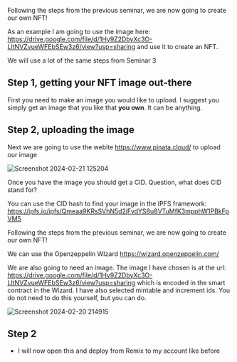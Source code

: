 <!--
# Seminar 3: Smart Contract Deployment and Interaction
**Release Date**: 20/02/2024

Welcome to the third seminar of the Smart Contract module. This session aims to guide you through deploying an ERC-20 token smart contract and interacting with it on the Polygon Mumbai testnet.

## Objectives
- Deploy an ERC-20 token using Solidity and OpenZeppelin.
- Interact with the deployed contract through a web interface.
- Understand the basics of adding liquidity to your token.

## Prerequisites
- Basic knowledge of Solidity, MetaMask, and web development.
- Access to lecture materials and related readings.
![Screenshot 2024-02-20 214915](https://github.com/ca-carr/smart_contracts/assets/5767854/81bfbd75-3edc-417a-80ad-019ca9a56851)

## Note
- This seminar is designed to complement your exam preparation.
- Collaboration is encouraged, but ensure you understand the material independently.
- Feel free to ask for help if needed.

---![Screenshot 2024-02-21 125204](https://github.com/ca-carr/smart_contracts/assets/5767854/5a35db11-cf47-4cb5-8b94-1afb02dc5980)


## Step 1: Setup and Tools

### Tools You'll Need
- **Solidity**: The smart contract programming language.
- **Remix IDE**: An open-source web application for developing Ethereum smart contracts.
- **MetaMask**: A crypto wallet and gateway to blockchain apps, essential for interacting with Ethereum networks.
- **Alchemy**: Provides access to blockchain networks and a faucet for obtaining testnet tokens.
- **OpenZeppelin**: Offers secure smart contract templates.

### Getting Started
1. **Browser Setup**: Download and install the [Brave browser](https://brave.com/) for enhanced privacy and built-in MetaMask support.
2. **MetaMask**: Install MetaMask in Brave and create a new, separate wallet for testing purposes.
3. **Polygon Mumbai Configuration**: Use [Chainlist](https://chainlist.org/) to add the Polygon Mumbai testnet to MetaMask.
4. **Testnet MATIC**: Obtain testnet MATIC from [Alchemy's faucet](https://www.alchemy.com/faucets/polygon-mumbai) to use in transactions.
5. **Remix IDE**: Open Remix to start developing your smart contract.
6. **OpenZeppelin Contract Wizard**: Utilize the [Contract Wizard](https://docs.openzeppelin.com/contracts/5.x/wizard) to generate your ERC-20 token contract.

### Example Contract
```solidity
// SPDX-License-Identifier: MIT
pragma solidity ^0.8.20;

import "@openzeppelin/contracts/token/ERC20/ERC20.sol";
import "@openzeppelin/contracts/access/Ownable.sol";
import "@openzeppelin/contracts/token/ERC20/extensions/ERC20Permit.sol";

contract BEEMERS is ERC20, Ownable, ERC20Permit {
    constructor(address initialOwner)
        ERC20("BEEMERS", "BMR")
        Ownable(initialOwner)
        ERC20Permit("BEEMERS") {
        _mint(msg.sender, 1000000 * 10 ** decimals());
    }

    function mint(address to, uint256 amount) public onlyOwner {
        _mint(to, amount);
    }
}
-->

Following the steps from the previous seminar, we are now going to create our own NFT!

As an example I am going to use the image here: https://drive.google.com/file/d/1Hy9Z2DbyXc3O-LltNVZvueWFEbSEw3z6/view?usp=sharing and use it to create an NFT.

We will use a lot of the same steps from Seminar 3


## Step 1, getting your NFT image out-there

First you need to make an image you would like to upload. I suggest you simply get an image that you like that **you own**.
It can be anything.

## Step 2, uploading the image

Next we are going to use the webite https://www.pinata.cloud/ to upload our image

![Screenshot 2024-02-21 125204](https://github.com/ca-carr/smart_contracts/assets/5767854/5a35db11-cf47-4cb5-8b94-1afb02dc5980)

Once you have the image you should get a CID. 
Question, what does CID stand for?

You can use the CID hash to find your image in the IPFS framework: https://ipfs.io/ipfs/Qmeaa9KRsSVhN5d2jFvdYS8u8VTuMfK3mpphW1PBkFpVM5

Following the steps from the previous seminar, we are now going to create our own NFT!

We can use the Openzeppelin WIzard https://wizard.openzeppelin.com/


We are also going to need an image. The image I have chosen is at the url: https://drive.google.com/file/d/1Hy9Z2DbyXc3O-LltNVZvueWFEbSEw3z6/view?usp=sharing which is encoded in the smart contract in the Wizard. I have also selected mintable and increment ids. You do not need to do this yourself, but you can do.


![Screenshot 2024-02-20 214915](https://github.com/ca-carr/smart_contracts/assets/5767854/eb86984e-368b-4db8-934a-8f413346104f)


## Step 2

- I will now open this and deploy from Remix to my account like before



